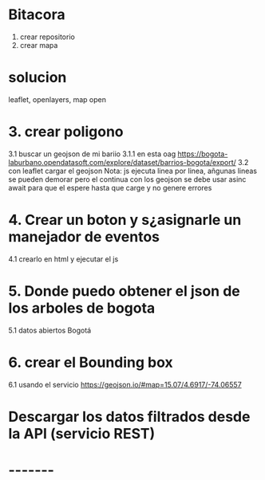 # Bitacora
1. crear repositorio
2. crear mapa
# solucion
leaflet, openlayers, map open
# 3. crear poligono
3.1 buscar un geojson de mi bariio 
3.1.1 en esta oag https://bogota-laburbano.opendatasoft.com/explore/dataset/barrios-bogota/export/
3.2 con leaflet cargar el geojson
Nota: js ejecuta linea por linea, añgunas lineas se pueden demorar pero el continua con los geojson se debe usar asinc await para que el espere hasta que carge y no genere errores
# 4. Crear un boton y s¿asignarle un manejador de eventos
4.1 crearlo en html y ejecutar el js
# 5. Donde puedo obtener el json de los arboles de bogota
5.1 datos abiertos Bogotá 
# 6. crear el Bounding box
6.1  usando el servicio https://geojson.io/#map=15.07/4.6917/-74.06557
# Descargar los datos filtrados desde la API (servicio REST)

# -------
